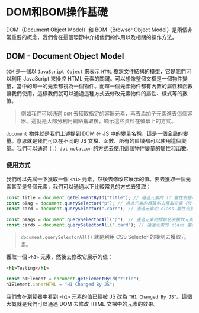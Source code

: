 # DOM和BOM操作基礎

DOM（Document Object Model）和 BOM（Browser Object Model）是兩個非常重要的概念，我們會在這個環節中介紹他們的作用以及相關的操作方法。

## DOM - Document Object Model

`DOM` 是一個以 `JavaScript Object` 來表示 `HTML` 樹狀文件結構的模型，它是我們可以利用 JavaScript 來操控 HTML 元素的關鍵。可以想像整個文檔是一個物件變量，當中的每一的元素都視為一個物件。而每一個元素物件都有內置的屬性和函數讓我們使用，這樣我們就可以通過這種方式去修改元素物件的屬性、樣式等的數值。

> 例如我們可以通過 `DOM` 去獲取指定的容器元素，再去添加子元素進去這個容器。這就是大部分利用網絡獲取後，顯示這些資料在螢幕上的方式。

`document` 物件就是我們上述提到 DOM 在 JS 中的變量名稱，這是一個全局的變量。意思就是我們可以在不同的 JS 文檔、函數、所有的區域都可以使用這個變量。我們可以通過 `(.) dot notation` 的方式去使用這個物件變量的屬性和函數。

### 使用方式

我們可以先試一下獲取一個 `<h1>` 元素，然後去修改它展示的值。要去獲取一個元素甚至是多個元素，我們可以通過以下比較常見的方式去獲取：

```js
const title = document.getElementById("title"); // 通過元素的 id 屬性去獲取指定元素（一個）
const pTag = document.querySelector("p"); // 通過元素的標籤名去獲取元素（按文檔順序的第一個）
const card = document.querySelector(".card"); // 通過元素的 class 屬性去獲取指定元素（按文檔順序的第一個）

const pTags = document.querySelectorAll("p"); // 通過元素的標籤名去獲取元素（把文檔中所有的 p 元素獲取）
const cards = document.querySelectorAll(".card"); // 通過元素的 class 屬性去獲取指定元素（把文檔中所有含有 .card class 的元素獲取）
```

> `document.querySelectorAll()` 就是利用 CSS Selector 的機制去獲取元素。

獲取一個 `<h1>` 元素，然後去修改它展示的值：

```html
<h1>Testing</h1>
```

```js
const h1Element = document.getElementById("title");
h1Element.innerHTML = "H1 Changed By JS";
```

我們會在瀏覽器中看到 `<h1>` 元素的值已經被 JS 改為 `"H1 Changed By JS"`。這個大概就是我們可以通過 DOM 去修改 HTML 文檔中的元素的效果。